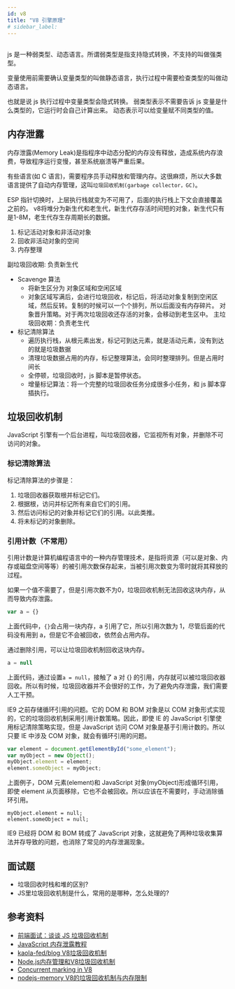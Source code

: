 ```yaml
---
id: v8
title: "V8 引擎原理"
# sidebar_label: 
---
```


## 

js 是一种弱类型、动态语言。所谓弱类型是指支持隐式转换，不支持的叫做强类型。

变量使用前需要确认变量类型的叫做静态语言，执行过程中需要检查类型的叫做动态语言。

也就是说 js 执行过程中变量类型会隐式转换。
弱类型表示不需要告诉 js 变量是什么类型的，它运行时会自己计算出来。
动态表示可以给变量赋不同类型的值。

## 内存泄露

内存泄露(Memory Leak)是指程序中动态分配的内存没有释放，造成系统内存浪费，导致程序运行变慢，甚至系统崩溃等严重后果。

有些语言(如 C 语言)，需要程序员手动释放和管理内存。这很麻烦，所以大多数语言提供了自动内存管理，这叫`垃圾回收机制(garbage collector，GC)`。


ESP 指针切换时，上层执行栈就变为不可用了，后面的执行栈上下文会直接覆盖之前的。
v8将堆分为新生代和老生代，新生代存存活时间短的对象，新生代只有是1-8M，老生代存生存周期长的数据。

1. 标记活动对象和非活动对象
2. 回收非活动对象的空间
3. 内存整理

副垃圾回收期: 负责新生代
  - Scavenge 算法
    - 将新生区分为 对象区域和空闲区域
    - 对象区域写满后，会进行垃圾回收，标记后，将活动对象复制到空闲区域，然后反转。复制的时候可以一个个排列，所以后面没有内存碎片。 对象晋升策略。对于两次垃圾回收还存活的对象，会移动到老生区中。
主垃圾回收期：负责老生代
  - 标记清除算法
    - 遍历执行栈，从根元素出发，标记可到达元素，就是活动元素，没有到达的就是垃圾数据
    - 清理垃圾数据占用的内存，标记整理算法，会同时整理排列。但是占用时间长
    - 全停顿，垃圾回收时，js 脚本是暂停状态。
    - 增量标记算法：将一个完整的垃圾回收任务分成很多小任务，和 js 脚本穿插执行。


## 垃圾回收机制

JavaScript 引擎有一个后台进程，叫垃圾回收器，它监视所有对象，并删除不可访问的对象。

### 标记清除算法

标记清除算法的步骤是：

1. 垃圾回收器获取根并标记它们。
2. 根据根，访问并标记所有来自它们的引用。
3. 然后访问标记的对象并标记它们的引用。以此类推。
4. 将未标记的对象删除。

### 引用计数（不常用）

引用计数是计算机编程语言中的一种内存管理技术，是指将资源（可以是对象、内存或磁盘空间等等）的被引用次数保存起来，当被引用次数变为零时就将其释放的过程。

如果一个值不需要了，但是引用次数不为0，垃圾回收机制无法回收这块内存，从而导致内存泄露。

```js
var a = {}
```

上面代码中，`{}`会占用一块内存，a 引用了它，所以引用次数为 1，尽管后面的代码没有用到 a，但是它不会被回收，依然会占用内存。

通过删除引用，可以让垃圾回收机制回收这块内存。

```js
a = null
```

上面代码，通过设置`a = null`，接触了 a 对 {} 的引用，内存就可以被垃圾回收器回收。所以有时候，垃圾回收器并不会很好的工作，为了避免内存泄露，我们需要人工干预。


IE9 之前存储循环引用的问题。它的 DOM 和 BOM 对象是以 COM 对象形式实现的，它的垃圾回收机制采用引用计数策略。因此，即使 IE 的 JavaScript 引擎使用标记清除策略实现，但是 JavaScript 访问 COM 对象是基于引用计数的。所以只要 IE 中涉及 COM 对象，就会有循环引用的问题。

```js
var element = document.getElementById("some_element");
var myObject = new Object();
myObject.element = element;
element.someObject = myObject;
```

上面例子，DOM 元素(element)和 JavaScript 对象(myObject)形成循环引用，即使 element 从页面移除，它也不会被回收。所以应该在不需要时，手动消除循环引用。

```
myObject.element = null;
element.someObject = null;
```

IE9 已经将 DOM 和 BOM 转成了 JavaScript 对象，这就避免了两种垃圾收集算法并存导致的问题，也消除了常见的内存泄漏现象。

## 面试题

- 垃圾回收时栈和堆的区别?
- JS里垃圾回收机制是什么，常用的是哪种，怎么处理的?

## 参考资料

- [前端面试：谈谈 JS 垃圾回收机制](https://github.com/qq449245884/xiaozhi/issues/36)
- [JavaScript 内存泄露教程](http://www.ruanyifeng.com/blog/2017/04/memory-leak.html)
- [kaola-fed/blog V8垃圾回收机制](https://github.com/kaola-fed/blog/issues/230)
- [Node.js内存管理和V8垃圾回收机制](https://juejin.im/post/5d1b69b051882579d428d458)
- [Concurrent marking in V8](https://v8.dev/blog/concurrent-marking)
- [nodejs-memory V8的垃圾回收机制与内存限制](https://github.com/zqjflash/nodejs-memory)